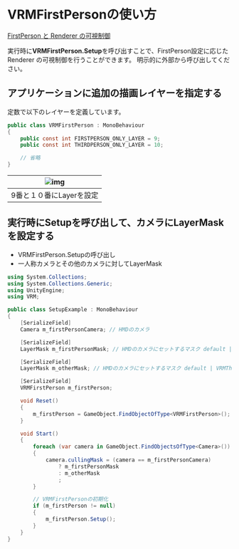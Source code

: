 # VRMFirstPersonの使い方

[FirstPerson と Renderer の可視制御 ](/implementation/first_person)

実行時に**VRMFirstPerson.Setup**を呼び出すことで、FirstPerson設定に応じた Renderer の可視制御を行うことができます。
明示的に外部から呼び出してください。

## アプリケーションに追加の描画レイヤーを指定する

定数で以下のレイヤーを定義しています。

```csharp
public class VRMFirstPerson : MonoBehaviour
{
    public const int FIRSTPERSON_ONLY_LAYER = 9;
    public const int THIRDPERSON_ONLY_LAYER = 10;

    // 省略
}
```

| ![img](/images/vrm/layer_setting.png) |
|-----|
|9番と１０番にLayerを設定|

## 実行時にSetupを呼び出して、カメラにLayerMaskを設定する

* VRMFirstPerson.Setupの呼び出し
* 一人称カメラとその他のカメラに対してLayerMask

```csharp
using System.Collections;
using System.Collections.Generic;
using UnityEngine;
using VRM;

public class SetupExample : MonoBehaviour
{
    [SerializeField]
    Camera m_firstPersonCamera; // HMDのカメラ

    [SerializeField]
    LayerMask m_firstPersonMask; // HMDのカメラにセットするマスク default | VRMFirstPersonOnly など

    [SerializeField]
    LayerMask m_otherMask; // HMDのカメラにセットするマスク default | VRMThirdPersonOnly など

    [SerializeField]
    VRMFirstPerson m_firstPerson;

    void Reset()
    {
        m_firstPerson = GameObject.FindObjectOfType<VRMFirstPerson>();
    }

    void Start()
    {
        foreach (var camera in GameObject.FindObjectsOfType<Camera>())
        {
            camera.cullingMask = (camera == m_firstPersonCamera)
                ? m_firstPersonMask
                : m_otherMask
                ;
        }

        // VRMFirstPersonの初期化
        if (m_firstPerson != null)
        {
            m_firstPerson.Setup();
        }
    }
}
```
